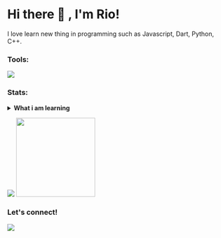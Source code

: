 # Hi there 👋 , I'm Rio!

I love learn new thing in programming such as Javascript, Dart, Python, C++.

### Tools:

<p>
    <img src="https://img.shields.io/badge/Text%20Editor-Visual%20Studio%20Code-blue?&logo=visual%20studio%20code&logoColor=blue" />
</p>

### Stats:

<details>
 <summary><strong>What i am learning</strong></summary>
    - 🌱 I’m currently learning Javascript and its framework such as react or vue </br>
    - 👯 I’m looking to collaborate Project. </br>
    - 🤔 I’m looking for help with master of programming. hehe </br>
    - 💬 Ask me about anything.</br>
    - 😄 Pronouns: He/Him </br>
    - ⚡ Fun fact: ... </br>
</details>
<p>
    <img src="https://github-readme-stats.vercel.app/api?username=riomulya&hide=contribs,prs&show_icons=true&hide_border=true&title_color=000" />
    <img src="https://github-readme-stats.vercel.app/api/top-langs/?username=riomulya&layout=compact" height=180 />
</p>

### Let's connect!

<p>
    <a href="https://twitter.com/riomulya75" target="blank"><img src="https://img.shields.io/twitter/follow/riomulya75?style=social" /></a>
</p>
